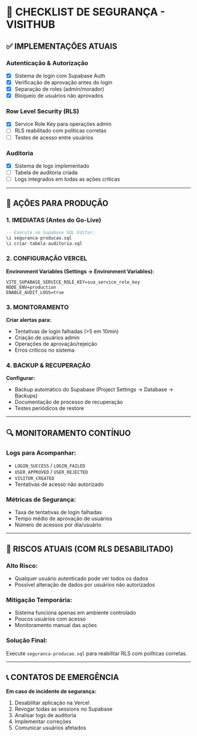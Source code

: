 # 🔐 CHECKLIST DE SEGURANÇA - VISITHUB

## ✅ IMPLEMENTAÇÕES ATUAIS

### **Autenticação & Autorização**
- [x] Sistema de login com Supabase Auth
- [x] Verificação de aprovação antes do login
- [x] Separação de roles (admin/morador)
- [x] Bloqueio de usuários não aprovados

### **Row Level Security (RLS)**
- [x] Service Role Key para operações admin
- [ ] RLS reabilitado com políticas corretas
- [ ] Testes de acesso entre usuários

### **Auditoria**
- [x] Sistema de logs implementado
- [ ] Tabela de auditoria criada
- [ ] Logs integrados em todas as ações críticas

---

## 🚨 AÇÕES PARA PRODUÇÃO

### **1. IMEDIATAS (Antes do Go-Live)**

```sql
-- Execute no Supabase SQL Editor:
\i seguranca-producao.sql
\i criar-tabela-auditoria.sql
```

### **2. CONFIGURAÇÃO VERCEL**

**Environment Variables (Settings → Environment Variables):**
```
VITE_SUPABASE_SERVICE_ROLE_KEY=sua_service_role_key
NODE_ENV=production
ENABLE_AUDIT_LOGS=true
```

### **3. MONITORAMENTO**

**Criar alertas para:**
- Tentativas de login falhadas (>5 em 10min)
- Criação de usuários admin
- Operações de aprovação/rejeição
- Erros críticos no sistema

### **4. BACKUP & RECUPERAÇÃO**

**Configurar:**
- Backup automático do Supabase (Project Settings → Database → Backups)
- Documentação de processo de recuperação
- Testes periódicos de restore

---

## 🔍 MONITORAMENTO CONTÍNUO

### **Logs para Acompanhar:**
- `LOGIN_SUCCESS` / `LOGIN_FAILED`
- `USER_APPROVED` / `USER_REJECTED`
- `VISITOR_CREATED`
- Tentativas de acesso não autorizado

### **Métricas de Segurança:**
- Taxa de tentativas de login falhadas
- Tempo médio de aprovação de usuários
- Número de acessos por dia/usuário

---

## 🚫 RISCOS ATUAIS (COM RLS DESABILITADO)

### **Alto Risco:**
- Qualquer usuário autenticado pode ver todos os dados
- Possível alteração de dados por usuários não autorizados

### **Mitigação Temporária:**
- Sistema funciona apenas em ambiente controlado
- Poucos usuários com acesso
- Monitoramento manual das ações

### **Solução Final:**
Execute `seguranca-producao.sql` para reabilitar RLS com políticas corretas.

---

## 📞 CONTATOS DE EMERGÊNCIA

**Em caso de incidente de segurança:**
1. Desabilitar aplicação na Vercel
2. Revogar todas as sessions no Supabase
3. Analisar logs de auditoria
4. Implementar correções
5. Comunicar usuários afetados
